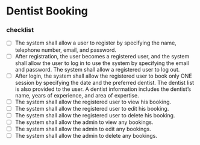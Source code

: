 # Dentist Booking

### checklist
- [ ] The system shall allow a user to register by specifying the name, telephone number, email, and password. 
- [ ] After registration, the user becomes a registered user, and the system shall allow the user to log in to use the system by specifying the email and password. The system shall allow a registered user to log out.
- [ ] After login, the system shall allow the registered user to book only ONE session by specifying the date and the preferred dentist. The dentist list is also provided to the user. A dentist information includes the dentist’s name, years of experience, and area of expertise.
- [ ] The system shall allow the registered user to view his booking.
- [ ] The system shall allow the registered user to edit his booking.
- [ ] The system shall allow the registered user to delete his booking.
- [ ] The system shall allow the admin to view any bookings.
- [ ] The system shall allow the admin to edit any bookings.
- [ ] The system shall allow the admin to delete any bookings.